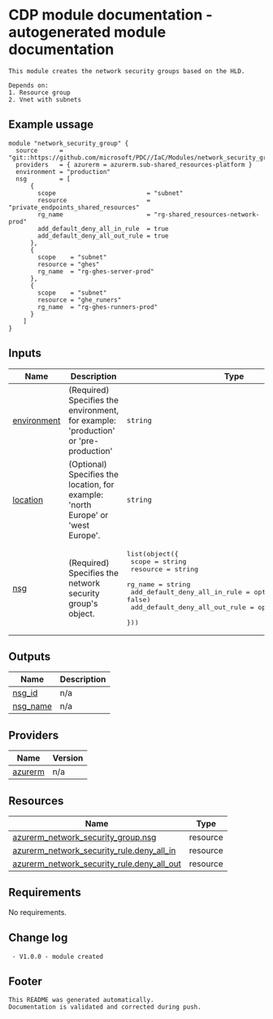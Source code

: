 <!-- BEGIN_TF_DOCS -->
# CDP module documentation - autogenerated module documentation
```hcl
This module creates the network security groups based on the HLD.

Depends on:
1. Resource group
2. Vnet with subnets
```
## Example ussage
```hcl
module "network_security_group" {
  source      = "git::https://github.com/microsoft/PDC//IaC/Modules/network_security_group"
  providers   = { azurerm = azurerm.sub-shared_resources-platform }
  environment = "production"
  nsg         = [
      {
        scope                         = "subnet"
        resource                      = "private_endpoints_shared_resources"
        rg_name                       = "rg-shared_resources-network-prod"
        add_default_deny_all_in_rule  = true
        add_default_deny_all_out_rule = true
      },
      {
        scope    = "subnet"
        resource = "ghes"
        rg_name  = "rg-ghes-server-prod"
      },
      {
        scope    = "subnet"
        resource = "ghe_runers"
        rg_name  = "rg-ghes-runners-prod"
      }
    ]
}
```
## Inputs

| Name | Description | Type | Default | Required |
|------|-------------|------|---------|:--------:|
| <a name="input_environment"></a> [environment](#input\_environment) | (Required) Specifies the environment, for example: 'production' or 'pre-production' | `string` | n/a | yes |
| <a name="input_location"></a> [location](#input\_location) | (Optional) Specifies the location, for example: 'north Europe' or 'west Europe'. | `string` | `"West Europe"` | no |
| <a name="input_nsg"></a> [nsg](#input\_nsg) | (Required) Specifies the network security group's object. | <pre>list(object({<br>    scope                         = string<br>    resource                      = string<br>    rg_name                       = string<br>    add_default_deny_all_in_rule  = optional(bool, false)<br>    add_default_deny_all_out_rule = optional(bool, false)<br>  }))</pre> | n/a | yes |

## Outputs

| Name | Description |
|------|-------------|
| <a name="output_nsg_id"></a> [nsg\_id](#output\_nsg\_id) | n/a |
| <a name="output_nsg_name"></a> [nsg\_name](#output\_nsg\_name) | n/a |

## Providers

| Name | Version |
|------|---------|
| <a name="provider_azurerm"></a> [azurerm](#provider\_azurerm) | n/a |

## Resources

| Name | Type |
|------|------|
| [azurerm_network_security_group.nsg](https://registry.terraform.io/providers/hashicorp/azurerm/latest/docs/resources/network_security_group) | resource |
| [azurerm_network_security_rule.deny_all_in](https://registry.terraform.io/providers/hashicorp/azurerm/latest/docs/resources/network_security_rule) | resource |
| [azurerm_network_security_rule.deny_all_out](https://registry.terraform.io/providers/hashicorp/azurerm/latest/docs/resources/network_security_rule) | resource |

## Requirements

No requirements.

## Change log
```hcl
 - V1.0.0 - module created
```
## Footer
```hcl
This README was generated automatically.
Documentation is validated and corrected during push.
```
<!-- END_TF_DOCS -->